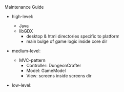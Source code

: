 Maintenance Guide

- high-level:
    - Java
    - libGDX
        - desktop & html directories specific to platform
        - main bulge of game logic inside core dir
    
- medium-level:
    - MVC-pattern
        - Controller: DungeonCrafter
        - Model: GameModel
        - View: screens inside screens dir
        
- low-level:
    